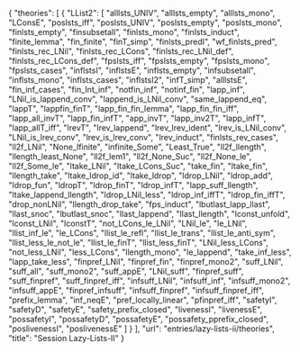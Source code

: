 {
    "theories": [
        {
            "LList2": [
                "alllsts_UNIV",
                "alllsts_empty",
                "alllsts_mono",
                "LConsE",
                "poslsts_iff",
                "poslsts_UNIV",
                "poslsts_empty",
                "poslsts_mono",
                "finlsts_empty",
                "finsubsetall",
                "finlsts_mono",
                "finlsts_induct",
                "finite_lemma",
                "fin_finite",
                "finT_simp",
                "finlsts_predI",
                "wf_finlsts_pred",
                "finlsts_rec_LNil",
                "finlsts_rec_LCons",
                "finlsts_rec_LNil_def",
                "finlsts_rec_LCons_def",
                "fpslsts_iff",
                "fpslsts_empty",
                "fpslsts_mono",
                "fpslsts_cases",
                "inflstsI",
                "inflstsE",
                "inflsts_empty",
                "infsubsetall",
                "inflsts_mono",
                "inflsts_cases",
                "inflstsI2",
                "infT_simp",
                "alllstsE",
                "fin_inf_cases",
                "fin_Int_inf",
                "notfin_inf",
                "notinf_fin",
                "lapp_inf",
                "LNil_is_lappend_conv",
                "lappend_is_LNil_conv",
                "same_lappend_eq",
                "lappT",
                "lappfin_finT",
                "lapp_fin_fin_lemma",
                "lapp_fin_fin_iff",
                "lapp_all_invT",
                "lapp_fin_infT",
                "app_invT",
                "lapp_inv2T",
                "lapp_infT",
                "lapp_allT_iff",
                "lrevT",
                "lrev_lappend",
                "lrev_lrev_ident",
                "lrev_is_LNil_conv",
                "LNil_is_lrev_conv",
                "lrev_is_lrev_conv",
                "lrev_induct",
                "finlsts_rev_cases",
                "ll2f_LNil",
                "None_lfinite",
                "infinite_Some",
                "Least_True",
                "ll2f_llength",
                "llength_least_None",
                "ll2f_lem1",
                "ll2f_None_Suc",
                "ll2f_None_le",
                "ll2f_Some_le",
                "ltake_LNil",
                "ltake_LCons_Suc",
                "take_fin",
                "ltake_fin",
                "llength_take",
                "ltake_ldrop_id",
                "ltake_ldrop",
                "ldrop_LNil",
                "ldrop_add",
                "ldrop_fun",
                "ldropT",
                "ldrop_finT",
                "ldrop_infT",
                "lapp_suff_llength",
                "ltake_lappend_llength",
                "ldrop_LNil_less",
                "ldrop_inf_iffT",
                "ldrop_fin_iffT",
                "drop_nonLNil",
                "llength_drop_take",
                "fps_induct",
                "lbutlast_lapp_llast",
                "llast_snoc",
                "lbutlast_snoc",
                "llast_lappend",
                "llast_llength",
                "lconst_unfold",
                "lconst_LNil",
                "lconstT",
                "not_LCons_le_LNil",
                "LNil_le",
                "le_LNil",
                "llist_inf_le",
                "le_LCons",
                "llist_le_refl",
                "llist_le_trans",
                "llist_le_anti_sym",
                "llist_less_le_not_le",
                "llist_le_finT",
                "llist_less_finT",
                "LNil_less_LCons",
                "not_less_LNil",
                "less_LCons",
                "llength_mono",
                "le_lappend",
                "take_inf_less",
                "lapp_take_less",
                "finpref_LNil",
                "finpref_fin",
                "finpref_mono2",
                "suff_LNil",
                "suff_all",
                "suff_mono2",
                "suff_appE",
                "LNil_suff",
                "finpref_suff",
                "suff_finpref",
                "suff_finpref_iff",
                "infsuff_LNil",
                "infsuff_inf",
                "infsuff_mono2",
                "infsuff_appE",
                "finpref_infsuff",
                "infsuff_finpref",
                "infsuff_finpref_iff",
                "prefix_lemma",
                "inf_neqE",
                "pref_locally_linear",
                "pfinpref_iff",
                "safetyI",
                "safetyD",
                "safetyE",
                "safety_prefix_closed",
                "livenessI",
                "livenessE",
                "possafetyI",
                "possafetyD",
                "possafetyE",
                "possafety_pprefix_closed",
                "poslivenessI",
                "poslivenessE"
            ]
        }
    ],
    "url": "entries/lazy-lists-ii/theories",
    "title": "Session Lazy-Lists-II"
}
